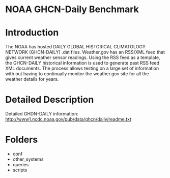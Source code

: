 <!--
  Licensed to the Apache Software Foundation (ASF) under one or more
  contributor license agreements.  See the NOTICE file distributed with
  this work for additional information regarding copyright ownership.
  The ASF licenses this file to You under the Apache License, Version 2.0
  (the "License"); you may not use this file except in compliance with
  the License.  You may obtain a copy of the License at

      http://www.apache.org/licenses/LICENSE-2.0

  Unless required by applicable law or agreed to in writing, software
  distributed under the License is distributed on an "AS IS" BASIS,
  WITHOUT WARRANTIES OR CONDITIONS OF ANY KIND, either express or implied.
  See the License for the specific language governing permissions and
  limitations under the License.
-->

NOAA GHCN-Daily Benchmark
=====================

# Introduction

The NOAA has hosted DAILY GLOBAL HISTORICAL CLIMATOLOGY NETWORK (GHCN-DAILY) 
.dat files. Weather.gov has an RSS/XML feed that gives current weather sensor 
readings. Using the RSS feed as a template, the GHCN-DAILY historical 
information is used to generate past RSS feed XML documents. The process allows 
testing on a large set of information with out having to continually monitor 
the weather.gov site for all the weather details for years.

# Detailed Description

Detailed GHDN-DAILY information: 
<http://www1.ncdc.noaa.gov/pub/data/ghcn/daily/readme.txt>

# Folders

 * conf
 * other_systems
 * queries
 * scripts